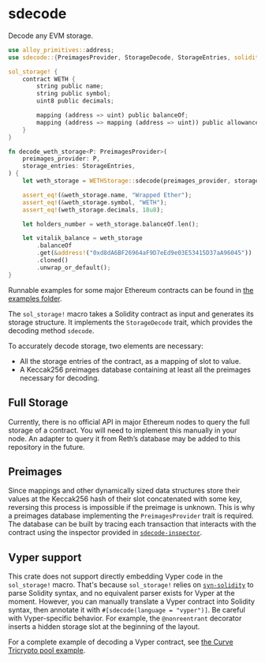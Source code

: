 # sdecode

Decode any EVM storage.

```rust
use alloy_primitives::address;
use sdecode::{PreimagesProvider, StorageDecode, StorageEntries, solidity::sol_storage};

sol_storage! {
    contract WETH {
        string public name;
        string public symbol;
        uint8 public decimals;

        mapping (address => uint) public balanceOf;
        mapping (address => mapping (address => uint)) public allowance;
    }
}

fn decode_weth_storage<P: PreimagesProvider>(
    preimages_provider: P,
    storage_entries: StorageEntries,
) {
    let weth_storage = WETHStorage::sdecode(preimages_provider, storage_entries).unwrap();

    assert_eq!(&weth_storage.name, "Wrapped Ether");
    assert_eq!(&weth_storage.symbol, "WETH");
    assert_eq!(weth_storage.decimals, 18u8);

    let holders_number = weth_storage.balanceOf.len();

    let vitalik_balance = weth_storage
        .balanceOf
        .get(&address!("0xd8dA6BF26964aF9D7eEd9e03E53415D37aA96045"))
        .cloned()
        .unwrap_or_default();
}
```

Runnable examples for some major Ethereum contracts can be found in [the examples folder](./crates/sdecode/examples/).

The `sol_storage!` macro takes a Solidity contract as input and generates its storage structure. It implements the `StorageDecode` trait, which provides the decoding method `sdecode`.

To accurately decode storage, two elements are necessary:
- All the storage entries of the contract, as a mapping of slot to value.
- A Keccak256 preimages database containing at least all the preimages necessary for decoding.

## Full Storage

Currently, there is no official API in major Ethereum nodes to query the full storage of a contract. You will need to implement this manually in your node. An adapter to query it from Reth’s database may be added to this repository in the future.

## Preimages

Since mappings and other dynamically sized data structures store their values at the Keccak256 hash of their slot concatenated with some key, reversing this process is impossible if the preimage is unknown. This is why a preimages database implementing the `PreimagesProvider` trait is required. The database can be built by tracing each transaction that interacts with the contract using the inspector provided in [`sdecode-inspector`](./crates/sdecode-inspector/).

## Vyper support

This crate does not support directly embedding Vyper code in the `sol_storage!` macro. That's because `sol_storage!` relies on [`syn-solidity`] to parse Solidity syntax, and no equivalent parser exists for Vyper at the moment. However, you can manually translate a Vyper contract into Solidity syntax, then annotate it with `#[sdecode(language = "vyper")]`. Be careful with Vyper-specific behavior. For example, the `@nonreentrant` decorator inserts a hidden storage slot at the beginning of the layout.

For a complete example of decoding a Vyper contract, see [the Curve Tricrypto pool example](./crates/sdecode//examples/curve_tricrypto.rs).

[`syn-solidity`]: https://crates.io/crates/syn-solidity
